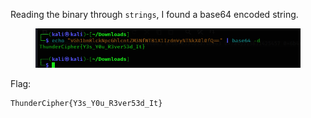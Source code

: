 Reading the binary through `strings`, I found a base64 encoded string.

<figure><img src="../src/Rev/First/flag.png"></figure>

Flag:
```
ThunderCipher{Y3s_Y0u_R3ver53d_It}
```